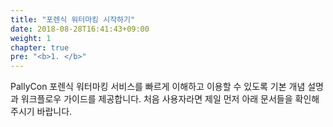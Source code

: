 ```yaml
---
title: "포렌식 워터마킹 시작하기"
date: 2018-08-28T16:41:43+09:00
weight: 1
chapter: true
pre: "<b>1. </b>"
---
```


PallyCon 포렌식 워터마킹 서비스를 빠르게 이해하고 이용할 수 있도록 기본 개념 설명과 워크플로우 가이드를 제공합니다. 처음 사용자라면 제일 먼저 아래 문서들을 확인해 주시기 바랍니다.
